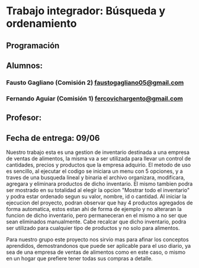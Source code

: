 # Trabajo integrador: Búsqueda y ordenamiento 
## Programación

## Alumnos: 
### Fausto Gagliano (Comisión 2) faustogagliano05@gmail.com 
### Fernando Aguiar (Comisión 1) fercovichargento@gmail.com



## Profesor: 
## Fecha de entrega: 09/06

Nuestro trabajo esta es una gestion de inventario destinada a una empresa de ventas de alimentos, la misma va a ser utilizada para llevar un control de cantidades, precios y productos que la empresa adquirio.
El metodo de uso es sencillo, al ejecutar el codigo se iniciara un menu con 5 opciones, y a traves de una busqueda lineal y binaria el archivo organizara, modificara, agregara y eliminara productos de dicho inventario.
El mismo tambien podra ser mostrado en su totalidad al elegir la opcion "Mostrar todo el inventario" y podra estar ordenado segun su valor, nombre, id o cantidad. Al iniciar la ejecucion del proyecto, podran observar
que hay 4 productos agregados de forma automatica, estos estan ahi de forma de ejemplo y no alteraran la funcion de dicho inventario, pero permaneceran en el mismo a no ser que sean eliminados manualmente.
Cabe recalcar que dicho inventario, podra ser utilizado para cualquier tipo de productos y no solo para alimentos.

Para nuestro grupo este proyecto nos sirvio mas para afinar los conceptos aprendidos, demostrandonos que puede ser aplicable para el uso diario, ya sea de una empresa de ventas de alimentos como en este caso, o mismo
en un hogar que prefiere tener todas sus compras a detalle.

